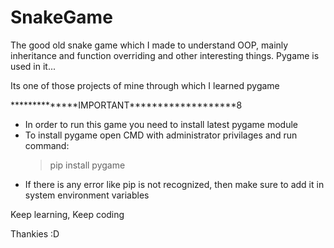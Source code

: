 # SnakeGame
The good old snake game which I made to understand OOP, mainly inheritance and  function overriding and other interesting things. Pygame is used in it...

Its one of those projects of mine through which I learned pygame

**************IMPORTANT*******************8
- In order to run this game you need to install latest pygame module
- To install pygame open CMD with administrator privilages and run command:
  >pip install pygame
- If there is any error like pip is not recognized, then make sure to add it in system environment variables

Keep learning, Keep coding

Thankies :D
